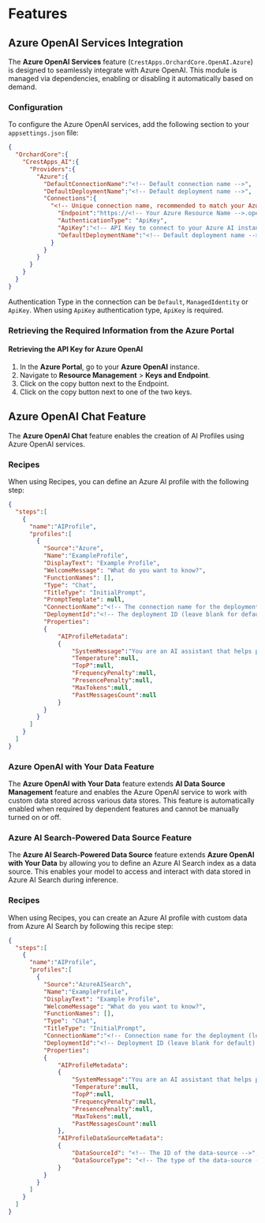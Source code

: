 # Features

## Azure OpenAI Services Integration

The **Azure OpenAI Services** feature (`CrestApps.OrchardCore.OpenAI.Azure`) is designed to seamlessly integrate with Azure OpenAI. This module is managed via dependencies, enabling or disabling it automatically based on demand.

### Configuration

To configure the Azure OpenAI services, add the following section to your `appsettings.json` file:

```json
{
  "OrchardCore":{
    "CrestApps_AI":{
      "Providers":{
        "Azure":{
          "DefaultConnectionName":"<!-- Default connection name -->",
          "DefaultDeploymentName":"<!-- Default deployment name -->",
          "Connections":{
            "<!-- Unique connection name, recommended to match your Azure AccountName -->":{
              "Endpoint":"https://<!-- Your Azure Resource Name -->.openai.azure.com/",
              "AuthenticationType": "ApiKey",
              "ApiKey":"<!-- API Key to connect to your Azure AI instance -->",
              "DefaultDeploymentName":"<!-- Default deployment name -->"
            }
          }
        }
      }
    }
  }
}
```

Authentication Type in the connection can be `Default`, `ManagedIdentity` or `ApiKey`. When using `ApiKey` authentication type, `ApiKey` is required.

### Retrieving the Required Information from the Azure Portal

#### Retrieving the API Key for Azure OpenAI

1. In the **Azure Portal**, go to your **Azure OpenAI** instance.
2. Navigate to **Resource Management** > **Keys and Endpoint**.
3. Click on the copy button next to the Endpoint.
4. Click on the copy button next to one of the two keys.

## Azure OpenAI Chat Feature

The **Azure OpenAI Chat** feature enables the creation of AI Profiles using Azure OpenAI services.

### Recipes

When using Recipes, you can define an Azure AI profile with the following step:

```json
{
  "steps":[
    {
      "name":"AIProfile",
      "profiles":[
        {
          "Source":"Azure",
          "Name":"ExampleProfile",
          "DisplayText": "Example Profile",
          "WelcomeMessage": "What do you want to know?",
          "FunctionNames": [],
          "Type": "Chat",
          "TitleType": "InitialPrompt",
          "PromptTemplate": null,
          "ConnectionName":"<!-- The connection name for the deployment (leave blank for default) -->",
          "DeploymentId":"<!-- The deployment ID (leave blank for default) -->",
          "Properties": 
          {
              "AIProfileMetadata": 
              {
                  "SystemMessage":"You are an AI assistant that helps people find information.",
                  "Temperature":null,
                  "TopP":null,
                  "FrequencyPenalty":null,
                  "PresencePenalty":null,
                  "MaxTokens":null,
                  "PastMessagesCount":null
              }
          }
        }
      ]
    }
  ]
}
```

### **Azure OpenAI with Your Data Feature**

The **Azure OpenAI with Your Data** feature extends **AI Data Source Management** feature and enables the Azure OpenAI service to work with custom data stored across various data stores. This feature is automatically enabled when required by dependent features and cannot be manually turned on or off.

### **Azure AI Search-Powered Data Source Feature**

The **Azure AI Search-Powered Data Source** feature extends **Azure OpenAI with Your Data** by allowing you to define an Azure AI Search index as a data source. This enables your model to access and interact with data stored in Azure AI Search during inference.

### Recipes

When using Recipes, you can create an Azure AI profile with custom data from Azure AI Search by following this recipe step:

```json
{
  "steps":[
    {
      "name":"AIProfile",
      "profiles":[
        {
          "Source":"AzureAISearch",
          "Name":"ExampleProfile",
          "DisplayText": "Example Profile",
          "WelcomeMessage": "What do you want to know?",
          "FunctionNames": [],
          "Type": "Chat",
          "TitleType": "InitialPrompt",
          "ConnectionName":"<!-- Connection name for the deployment (leave blank for default) -->",
          "DeploymentId":"<!-- Deployment ID (leave blank for default) -->",
          "Properties": 
          {
              "AIProfileMetadata": 
              {
                  "SystemMessage":"You are an AI assistant that helps people find information.",
                  "Temperature":null,
                  "TopP":null,
                  "FrequencyPenalty":null,
                  "PresencePenalty":null,
                  "MaxTokens":null,
                  "PastMessagesCount":null
              },
              "AIProfileDataSourceMetadata":
              {
                  "DataSourceId": "<!-- The ID of the data-source -->",
                  "DataSourceType": "<!-- The type of the data-source (e.g., 'azure_search') -->"
              }
          }
        }
      ]
    }
  ]
}
```
